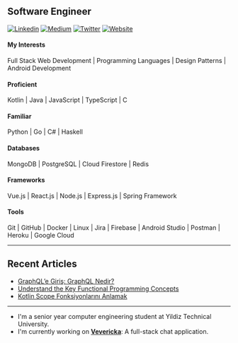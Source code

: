 ## Software Engineer
[![Linkedin](https://img.shields.io/badge/-mert--turkmenoglu-blue?style=flat-square&logo=Linkedin&logoColor=white&link=https://www.linkedin.com/in/mert-turkmenoglu/)](https://www.linkedin.com/in/mert-turkmenoglu/)
[![Medium](https://img.shields.io/badge/-@mertturkmenoglu-03a57a?style=flat-square&labelColor=03a57a&logo=Medium&link=https://medium.com/@mertturkmenoglu/)](https://medium.com/@mertturkmenoglu)
[![Twitter](https://img.shields.io/badge/-capreaee-blue?style=flat-square&labelColor=blue&logo=Twitter&link=https://twitter.com/capreaee/)](https://twitter.com/capreaee/)
[![Website](https://img.shields.io/badge/-Website-black?style=flat-square&labelColor=black&logo=Firefox&link=https://mertturkmenoglu.github.io/)](https://mertturkmenoglu.github.io/)
#### My Interests
Full Stack Web Development | Programming Languages | Design Patterns | Android Development
#### Proficient
Kotlin | Java | JavaScript | TypeScript | C
#### Familiar
Python | Go | C# | Haskell
#### Databases
MongoDB | PostgreSQL | Cloud Firestore | Redis
#### Frameworks
Vue.js | React.js | Node.js | Express.js | Spring Framework
#### Tools
Git | GitHub | Docker | Linux | Jira | Firebase | Android Studio | Postman | Heroku | Google Cloud
* * *
## Recent Articles
* [GraphQL’e Giriş: GraphQL Nedir?](https://mertturkmenoglu.medium.com/graphql-giris-c75b7769250b)
* [Understand the Key Functional Programming Concepts](https://medium.com/swlh/understand-the-key-functional-programming-concepts-bca440f1bcd6)
* [Kotlin Scope Fonksiyonlarını Anlamak](https://medium.com/@mertturkmenoglu/kotlin-scope-fonksiyonlarini-anlamak-ac597cf1ae67)
* * *
* I'm a senior year computer engineering student at Yildiz Technical University.
* I'm currently working on [**Vevericka**](https://github.com/mertturkmenoglu/vevericka-web-client): A full-stack chat application.
